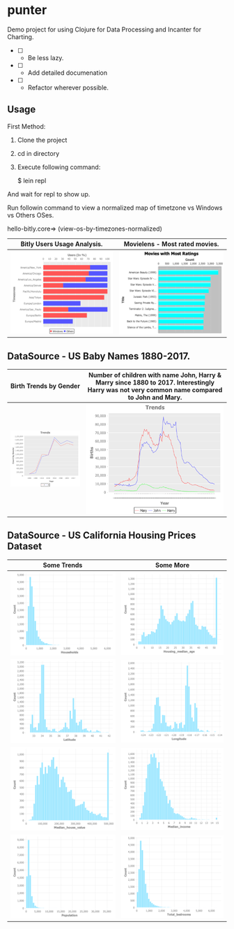 # punter

Demo project for using Clojure for Data Processing and Incanter for Charting.

- [ ] - Be less lazy.
- [ ] - Add detailed documenation
- [ ] - Refactor wherever possible.

## Usage

First Method: 

 1. Clone the project
 2. cd in directory
 3. Execute following command:
    
    $ lein repl
 
 And wait for repl to show up.
 
 Run followin command to view a normalized map of timetzone vs Windows vs Others OSes.
 
 hello-bitly.core=> (view-os-by-timezones-normalized)
 

| **Bitly Users Usage Analysis.** | **Movielens - Most rated movies.** |
| ------------------------------ | --------------------------------  |
|  ![alt "Data: Bitly Usage by Timezone for Windows vs Other Operating Systems"](https://github.com/phoenix2082/punter/blob/master/images/tzvsos.png) | ![alt "Data: Movieslens Movies Most Rated Movies"](https://github.com/phoenix2082/punter/blob/master/images/top10.png) |


## DataSource - US Baby Names 1880-2017.

| Birth Trends by Gender | **Number of children with name John, Harry & Marry since 1880 to 2017. Interestingly Harry was not very common name compared to John and Mary.** |
|----------------------- | ------------------- |
| ![alt "Data: United States Baby Names"](https://github.com/phoenix2082/punter/blob/master/images/birth-trends.png) | ![alt "Data: People with name Harry, John & Mary"](https://github.com/phoenix2082/punter/blob/master/images/harry-john-mary.png) |


## DataSource - US California Housing Prices Dataset



| Some Trends  | Some More |
| ------------- | ------------- |
| ![alt "Houshold Histograms "](https://github.com/phoenix2082/punter/blob/master/images/housing/histograms/Households.png)  |  ![alt "Housing Median Age"](https://github.com/phoenix2082/punter/blob/master/images/housing/histograms/Housing_median_age.png)  |
| ![alt "Latitude Histogram"](https://github.com/phoenix2082/punter/blob/master/images/housing/histograms/Latitude.png)| ![alt "Longitude Histogram"](https://github.com/phoenix2082/punter/blob/master/images/housing/histograms/Longitude.png)|
| ![alt "Median_house_value Histograms"](https://github.com/phoenix2082/punter/blob/master/images/housing/histograms/Median_house_value.png)  |  ![alt "Median_income Histogram"](https://github.com/phoenix2082/punter/blob/master/images/housing/histograms/Median_income.png)  |
| ![alt "Population Histogram"](https://github.com/phoenix2082/punter/blob/master/images/housing/histograms/Population.png)| ![alt "Total Bedrooms Histogram"](https://github.com/phoenix2082/punter/blob/master/images/housing/histograms/Total_bedrooms.png)|
